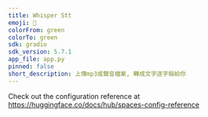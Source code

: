 ```yaml
---
title: Whisper Stt
emoji: 🚀
colorFrom: green
colorTo: green
sdk: gradio
sdk_version: 5.7.1
app_file: app.py
pinned: false
short_description: 上傳mp3或聲音檔案, 轉成文字逐字稿給你
---
```


Check out the configuration reference at https://huggingface.co/docs/hub/spaces-config-reference

